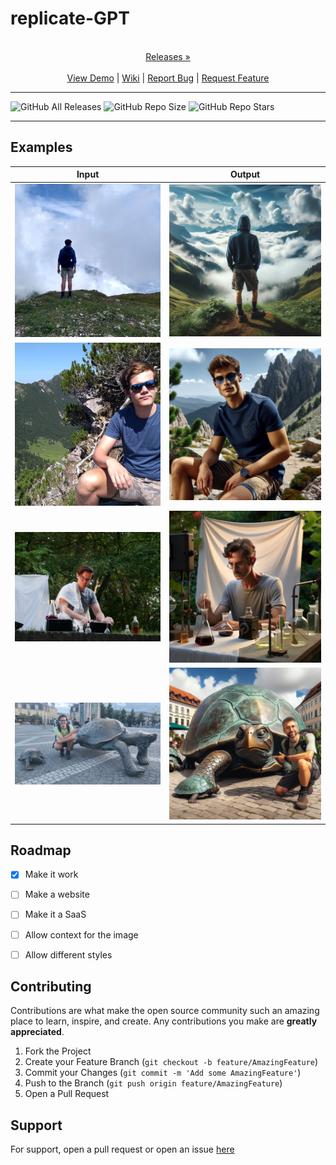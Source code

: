 
# replicate-GPT

<p align="center">
  <p align="center">
    <br />
    <a href="https://github.com/ScorchChamp/replicate-GPT/releases/">Releases &#187;</a>
    <br />
    <br />
    <a href="https://github.com/ScorchChamp/replicate-GPT">View Demo</a> |
    <a href="https://github.com/ScorchChamp/replicate-GPT/wiki">Wiki</a> |
    <a href="https://github.com/ScorchChamp/replicate-GPT/issues">Report Bug</a> |
    <a href="https://github.com/ScorchChamp/replicate-GPT/issues">Request Feature</a>
  </p>
</p>


-------------
![GitHub All Releases](https://img.shields.io/github/downloads/ScorchChamp/replicate-GPT/total?style=for-the-badge)
![GitHub Repo Size](https://img.shields.io/github/repo-size/ScorchChamp/replicate-GPT?style=for-the-badge)
![GitHub Repo Stars](https://img.shields.io/github/stars/ScorchChamp/replicate-GPT?style=for-the-badge)

-------------


## Examples

Input | Output
:---:|:---:
![Input](/examples/example1.png) | ![Output](/examples/example1-replica.png)
![Input](/examples/example2.png) | ![Output](/examples/example2-replica.png)
![Input](/examples/example3.JPG) | ![Output](/examples/example3-replica.png)
![Input](/examples/example4.JPG) | ![Output](/examples/example4-replica.png)



## Roadmap

 - [x] Make it work
 - [ ] Make a website
 - [ ] Make it a SaaS
 - [ ] Allow context for the image
 - [ ] Allow different styles



## Contributing

Contributions are what make the open source community such an amazing place to learn, inspire, and create. Any contributions you make are **greatly appreciated**.

1. Fork the Project
2. Create your Feature Branch (`git checkout -b feature/AmazingFeature`)
3. Commit your Changes (`git commit -m 'Add some AmazingFeature'`)
4. Push to the Branch (`git push origin feature/AmazingFeature`)
5. Open a Pull Request


## Support

For support, open a pull request or open an issue [here](https://github.com/ScorchChamp/replicate-GPT/issues/new)

<!--This file was generated via https://github.com/ScorchChamp/README.md-generator Credits to: ScorchChamp-->
        